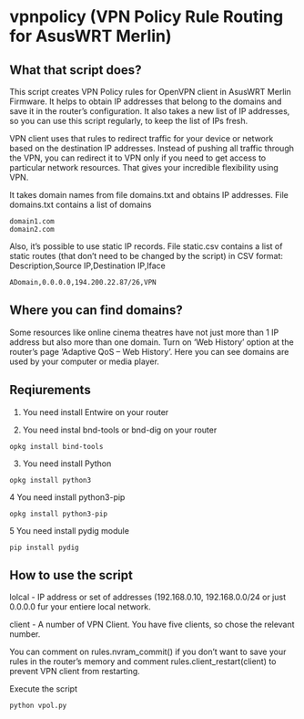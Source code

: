 ﻿# vpnpolicy (VPN Policy Rule Routing for AsusWRT Merlin)

## What that script does?
This script creates VPN Policy rules for OpenVPN client in AsusWRT Merlin Firmware. It helps to obtain IP addresses that belong to the domains and save it in the router’s configuration. It also takes a new list of IP addresses, so you can use this script regularly, to keep the list of IPs fresh.

VPN client uses that rules to redirect traffic for your device or network based on the destination IP addresses. Instead of pushing all traffic through the VPN, you can redirect it to VPN only if you need to get access to particular network resources. That gives your incredible flexibility using  VPN.

It takes domain names from file domains.txt and obtains IP addresses.
File domains.txt contains a list of domains
```
domain1.com
domain2.com
```
Also, it’s possible to use static IP records.
File static.csv contains a list of static routes (that don’t need to be changed by the script) in CSV format:
Description,Source IP,Destination IP,Iface
```
ADomain,0.0.0.0,194.200.22.87/26,VPN
```
## Where you can find domains?
Some resources like online cinema theatres have not just more than 1 IP address but also more than one domain.
Turn on ‘Web History’ option at the router’s page ‘Adaptive QoS – Web History’. Here you can see domains are used by your computer or media player.

## Reqiurements

1. You need install Entwire on your router

2. You need instal bnd-tools or bnd-dig on your router
```
opkg install bind-tools
```

3. You need install Python
```
opkg install python3
```

4 You need install python3-pip
```
opkg install python3-pip
```

5 You need install pydig module
```
pip install pydig
```

## How to use the script
lolcal - IP address or set of addresses (192.168.0.10, 192.168.0.0/24 or just 0.0.0.0 fur your entiere local network.

client - A number of VPN Client. You have five clients, so chose the relevant number.

You can comment on rules.nvram_commit() if you don’t want to save your rules in the router’s memory and comment rules.client_restart(client) to prevent VPN client from restarting.

Execute the script 
```
python vpol.py
```
